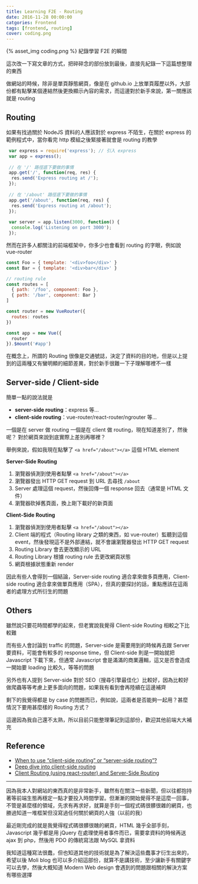 ```yaml
---
title: Learning F2E - Routing
date: 2016-11-28 00:00:00
catgories: Frontend
tags: [frontend, routing]
cover: coding.png
---
```

{% asset_img coding.png %}
紀錄學習 F2E 的瞬間
<!-- more -->

這次改一下寫文章的方式，把碎碎念的部份放到最後，直接先紀錄一下這篇想整理的東西

做網站的時候，除非是單頁靜態網頁，像是在 github.io 上放單頁履歷以外，大部份都有點擊某個連結然後更換顯示內容的需求，而這邊對於新手來說，第一關應該就是 routing

## Routing

如果有找過關於 NodeJS 資料的人應該對於 express 不陌生，在關於 express 的範例程式中，當你看完 http 模組之後緊接著就會是 routing 的教學

```js
 var express = require('express'); // 引入 express 
 var app = express();   
 
 // 在 '/' 路徑底下要做的事情
 app.get('/', function(req, res) {  
  res.send('Express routing at /');  
 });
 
 // 在 '/about' 路徑底下要做的事情
 app.get('/about', function(req, res) {  
  res.send('Express routing at /about');  
 });
 
 var server = app.listen(3000, function() {  
  console.log('Listening on port 3000');  
 });     
```

然而在許多人都關注的前端框架中，你多少也會看到 routing 的字眼，例如說 vue-router

```js
const Foo = { template: '<div>foo</div>' }
const Bar = { template: '<div>bar</div>' }

// routing rule
const routes = [
  { path: '/foo', component: Foo },
  { path: '/bar', component: Bar }
]

const router = new VueRouter({
  routes: routes
})

const app = new Vue({
  router
}).$mount('#app')
```

在概念上，所謂的 Routing 很像是交通號誌，決定了資料的目的地，但是以上提到的這兩種又有蠻明顯的細節差異，對於新手很難一下子理解哪裡不一樣

## Server-side / Client-side

簡單一點的說法就是

- **server-side routing**：express 等...
- **client-side routing**：vue-router/react-router/ngrouter 等...

一個是在 server 做 routing 一個是在 client 做 routing，現在知道差別了，然後呢？
對於網頁來說到底實際上差別再哪裡？

舉例來說，假如我現在點擊了 `<a href="/about"></a>` 這個 HTML element

**Server-Side Routing**

1. 瀏覽器偵測到使用者點擊 `<a href="/about"></a>`
2. 瀏覽器發出 HTTP GET request 到 URL 去尋找 `/about`
3. Server 處理這個 request，然後回傳一個 response 回去（通常是 HTML 文件）
4. 瀏覽器砍掉舊頁面，換上剛下載好的新頁面

**Client-Side Routing**

1. 瀏覽器偵測到使用者點擊 `<a href="/about"></a>`
2. Client 端的程式（Routing library 之類的東西，如 vue-router）監聽到這個 event，然後發現這不是外部連結，就不會讓瀏覽器發出 HTTP GET request
3. Routing Library 會去更改顯示的 URL
4. Routing Library 根據 routing rule 去更改網頁狀態
5. 網頁根據狀態重新 render

因此有些人會得到一個結論，Server-side routing 適合拿來做多頁應用，Client-side routing 適合拿來做單頁應用（SPA），但真的要探討的話，重點應該在這兩者的處理方式所衍生的問題

## Others

雖然說只要花時間都學的起來，但老實說我覺得 Client-side Routing 相較之下比較難

而有些人會討論到 traffic 的問題，Server-side 是需要用到的時候再去跟 Server 要資料，可能會有較多的 response time，但 Client-side 則是一開始就把 Javascript 下載下來，但通常 Javascript 會是滿滿的商業邏輯，這又是否會造成一開始要 loading 比較久，等等的問題

另外也有人提到 Server-side 對於 SEO（搜尋引擎最佳化）比較好，因為比較好做爬蟲等等考慮上更多面向的問題，如果我有看到會再陸續在這邊補齊

剩下的我覺得都是 by case 的問題而已，例如說，這兩者是否能夠一起用？甚麼情況下要用甚麼樣的 Routing 方式？

這邊因為我自己還不太熟，所以目前只能整理筆記到這部份，歡迎其他前端大大補充

## Reference

- [When to use “client-side routing” or “server-side routing”?](http://stackoverflow.com/questions/23975199/when-to-use-client-side-routing-or-server-side-routing)
- [Deep dive into client-side routing](http://krasimirtsonev.com/blog/article/deep-dive-into-client-side-routing-navigo-pushstate-hash)
- [Client Routing (using react-router) and Server-Side Routing](http://stackoverflow.com/questions/28553904/client-routing-using-react-router-and-server-side-routing)

---

因為我本人對網站的東西真的是非常新手，雖然有在關注一些新聞，但以往都抱持著等前端生態再穩定一點才要投入時間學習。但漸漸的開始覺得不是這麼一回事，不管是甚麼樣的領域，先求有再求好，就算是手刻一個程式碼很髒很雜的網頁，也勝過知道一堆框架但沒寫過任何關於網頁的人強（以前的我）

最近剛完成的就是我覺得程式碼很髒很醜的網頁，HTML 幾乎全部手刻，Javascript 幾乎都是用 jQuery 在處理使用者事件而已，需要拿資料的時候再送 ajax 到 php，然後用 PDO 的傳統寫法跟 MySQL 拿資料

我知道這種寫法很蠢，但也知道其他的技術就是為了解決這些蠢事才衍生出來的，希望以後 Moli blog 也可以多介紹這部份，就算不是講技術，至少讓新手有關鍵字可以去學，然後大概知道 Modern Web design 會遇到的問題跟相關的解決方案有哪些選擇
